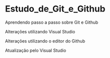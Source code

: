 # Estudo_de_Git_e_Github
 Aprendendo passo a passo sobre Git e Github

Alterações utilizando Visual Studio

Alterações utilizando o editor do Github

Atualização pelo Visual Studio